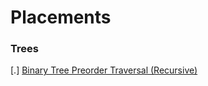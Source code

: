 # Placements


### Trees

[.] [Binary Tree Preorder Traversal (Recursive)](https://github.com/MananKGarg/Placements/blob/main/Leetcode/Top%20interview%20Questions/Easy/Binary%20Tree%20Pre-Order%20Traversal%20(Recursive).cpp)
